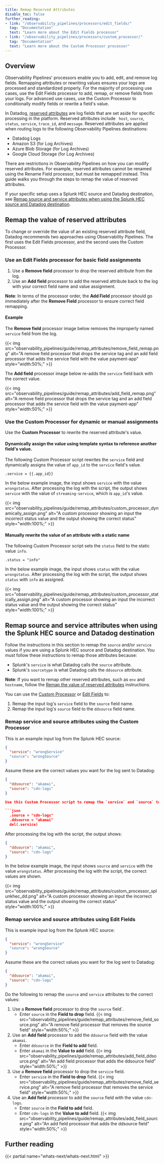 ```yaml
---
title: Remap Reserved Attributes
disable_toc: false
further_reading:
- link: "/observability_pipelines/processors/edit_fields/"
  tag: "Documentation"
  text: "Learn more about the Edit Fields processor"
- link: "/observability_pipelines/processors/custom_processor/"
  tag: "Documentation"
  text: "Learn more about the Custom Processor processor"
---
```


## Overview

Observability Pipelines' processors enable you to add, edit, and remove log fields. Remapping attributes or rewriting values ensures your logs are processed and standardized properly. For the majority of processing use cases, use the Edit Fields processor to add, remap, or remove fields from your logs. For advanced use cases, use the Custom Processor to conditionally modify fields or rewrite a field's value.

In Datadog, [reserved attributes][1] are log fields that are set aside for specific processing in the platform. Reserved attributes include ` host`, `source`, `status`, `service`, `trace_id`, and `message`. Reserved attributes are applied when routing logs to the following Observability Pipelines destinations:

- Datadog Logs
- Amazon S3 (for Log Archives)
- Azure Blob Storage (for Log Archives)
- Google Cloud Storage (for Log Archives)

There are restrictions in Observability Pipelines on how you can modify reserved attributes. For example, reserved attributes cannot be renamed using the Rename Field processor, but must be remapped instead. This guide walks you through the steps to remap the value of reserved attributes.

If your specific setup uses a Splunk HEC source and Datadog destination, see [Remap source and service attributes when using the Splunk HEC source and Datadog destination](#remap-source-and-service-attributes-when-using-the-splunk-hec-source-and-datadog-destination).

## Remap the value of reserved attributes

To change or override the value of an existing reserved attribute field, Datadog recommends two approaches using Observability Pipelines. The first uses the Edit Fields processor, and the second uses the Custom Processor.

### Use an Edit Fields processor for basic field assignments

1. Use a **Remove field** processor to drop the reserved attribute from the log.
2. Use an **Add field** processor to add the reserved attribute back to the log with your correct field name and value assignment.

**Note**: In terms of the processor order, the **Add Field** processor should go immediately after the **Remove Field** processor to ensure correct field remapping.

#### Example
The **Remove field** processor image below removes the improperly named `service` field from the log.

{{< img src="observability_pipelines/guide/remap_attributes/remove_field_remap.png" alt="A remove field processor that drops the service tag and an add field processor that adds the service field with the value payment-app" style="width:50%;" >}}

The **Add field** processor image below re-adds the `service` field back with the correct value.

{{< img src="observability_pipelines/guide/remap_attributes/add_field_remap.png" alt="A remove field processor that drops the service tag and an add field processor that adds the service field with the value payment-app" style="width:50%;" >}}

### Use the Custom Processor for dynamic or manual assignments

Use the **Custom Processor** to rewrite the reserved attribute's value.

#### Dynamically assign the value using template syntax to reference another field's value.

The following Custom Processor script rewrites the `service` field and dynamically assigns the value of `app_id` to the `service` field's value.

```
.service = {{.app_id}}
```

In the below example image, the input shows `service` with the value `wrongstatus`. After processing the log with the script, the output shows `service` with the value of `streaming-service`, which is `app_id`'s value.

{{< img src="observability_pipelines/guide/remap_attributes/custom_processor_dynamically_assign.png" alt="A custom processor showing an input the incorrect status value and the output showing the correct status" style="width:100%;" >}}

#### Manually rewrite the value of an attribute with a static name

The following Custom Processor script sets the `status` field to the static value `info`.

```
.status = "info"
```

In the below example image, the input shows `status` with the value `wrongstatus`. After processing the log with the script, the output shows `status` with `info` as assigned.

{{< img src="observability_pipelines/guide/remap_attributes/custom_processor_statically_assign.png" alt="A custom processor showing an input the incorrect status value and the output showing the correct status" style="width:100%;" >}}

## Remap source and service attributes when using the Splunk HEC source and Datadog destination

Follow the instructions in this section to remap the `source` and/or `service` values if you are using a Splunk HEC source and Datadog destination. You must follow these instructions to remap those attributes because:

 - Splunk's `service` is what Datadog calls the `source` attribute.
 - Splunk's `sourcetype` is what Datadog calls the `ddsource` attribute.

**Note**: If you want to remap other reserved attributes, such as `env` and `hostname`, follow the [Remap the value of reserved attributes](#remap-the-value-of-reserved-attributes) instructions.

You can use the [Custom Processor](#remap-service-and-source-attributes-using-the-custom-processor) or [Edit Fields](#remap-service-and-source-attributes-using-edit-fields) to:

1. Remap the input log's `service` field to the `source` field name.
1. Remap the input log's `source` field to the `ddsource` field name.

### Remap service and source attributes using the Custom Processor

This is an example input log from the Splunk HEC source:

```json
{
  "service": "wrongService"
  "source": "wrongSource"
}
```

Assume these are the correct values you want for the log sent to Datadog:

```json
{
  "ddsource": "akamai",
  "source": "cdn-logs"
}

Use this Custom Processor script to remap the `service` and `source` to the correct values:

```json
  .source = "cdn-logs"
  .ddsource = "akamai"
  del(.service)
```

After processing the log with the script, the output shows:

```json
{
  "ddsource": "akamai",
  "source": "cdn-logs"
}
```

In the below example image, the input shows `source` and `service` with the value `wrongstatus`. After processing the log with the script, the correct values are shown.

{{< img src="observability_pipelines/guide/remap_attributes/custom_processor_splunkhec_dd.png" alt="A custom processor showing an input the incorrect status value and the output showing the correct status" style="width:100%;" >}}

### Remap service and source attributes using Edit Fields

This is example input log from the Splunk HEC source:

```json
{
  "service": "wrongService"
  "source": "wrongSource"
}
```

Assume these are the correct values you want for the log sent to Datadog:

```json
{
  "ddsource": "akamai",
  "source": "cdn-logs"
}
```

Do the following to remap the `source` and `service` attributes to the correct values:

1. Use a **Remove field** processor to drop the `source` field`.
    - Enter `source` in the **Field to drop** field.
    {{< img src="observability_pipelines/guide/remap_attributes/remove_field_source.png" alt="A remove field processor that removes the source field" style="width:50%;" >}}
1. Use an **Add field** processor to add the `ddsource` field with the value `akamai`.
    - Enter `ddsource` in the **Field to add** field.
    - Enter `akamai` in the **Value to add** field.
    {{< img src="observability_pipelines/guide/remap_attributes/add_field_ddsource.png" alt="An add field processor that adds the ddsource field" style="width:50%;" >}}
1. Use a **Remove field** processor to drop the `service` field.
    - Enter `service` in the **Field to drop** field.
    {{< img src="observability_pipelines/guide/remap_attributes/remove_field_service.png" alt="A remove field processor that removes the service field" style="width:50%;" >}}
1. Use an **Add field** processor to add the `source` field with the value `cdn-logs`.
    - Enter `source` in the **Field to add** field.
    - Enter `cdn-logs` in the **Value to add** field.
    {{< img src="observability_pipelines/guide/remap_attributes/add_field_source.png" alt="An add field processor that adds the ddsource field" style="width:50%;" >}}


## Further reading

{{< partial name="whats-next/whats-next.html" >}}

[1]: /logs/log_configuration/attributes_naming_convention/#reserved-attributes